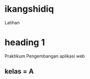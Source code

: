 # ikangshidiq
Latihan
<!DOCTYPE html>
<html>
<head>
	<title> Muhammad Faisal Shidiq | 1167050102 </title>
</head>
<body>
	<div>
		<h1> heading 1 </h1>
		<p> Praktikum Pengembangan aplikasi web </p>
		<h2> kelas = A  </h2>
	</div>
</body>
</html>
